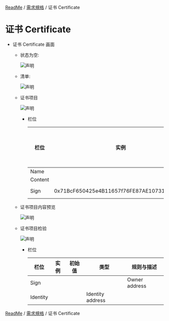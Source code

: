 [ReadMe](../README.md) / [需求規格](../requirements.md) / 证书 Certificate

# 证书 Certificate

* 证书 Certificate 画面

	* 状态为空:
		
		![声明](../assets/screen-id-certificate-empty.png)

	* 清单:

		![声明](../assets/screen-id-certificate.png)

	* 证书项目

		![声明](../assets/screen-certificate-item.png)

		* 栏位

			栏位 | 实例 | 初始值 | 类型 | 规则与描述
			------------- | ------------- | ------------- | ------------- | -------------
			Name |  |  |  | 
			Content |  |  | image | 
			Sign | 0x71BcF650425e4B11657f76FE87AE10731F8d1111 |  | owner Address | 

	* 证书项目内容预览

		![声明](../assets/screen-certificate-item-image-review.png)

	* 证书项目检验

		![声明](../assets/screen-verifi-certificate-item.png)

		* 栏位

			栏位 | 实例 | 初始值 | 类型 | 规则与描述
			------------- | ------------- | ------------- | ------------- | -------------
			Sign |  |  |  | Owner address
			Identity |  |  | Identity address

[ReadMe](../README.md) / [需求規格](../requirements.md) / 证书 Certificate
